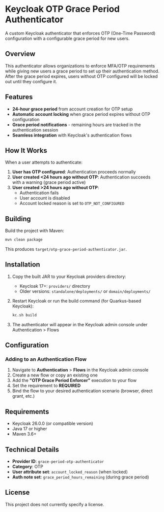 # Keycloak OTP Grace Period Authenticator

A custom Keycloak authenticator that enforces OTP (One-Time Password) configuration with a configurable grace period for new users.

## Overview

This authenticator allows organizations to enforce MFA/OTP requirements while giving new users a grace period to set up their authentication method. After the grace period expires, users without OTP configured will be locked out until they configure it.

## Features

- **24-hour grace period** from account creation for OTP setup
- **Automatic account locking** when grace period expires without OTP configuration
- **Grace period notifications** - remaining hours are tracked in the authentication session
- **Seamless integration** with Keycloak's authentication flows

## How It Works

When a user attempts to authenticate:

1. **User has OTP configured**: Authentication proceeds normally
2. **User created <24 hours ago without OTP**: Authentication succeeds with a warning (grace period active)
3. **User created >24 hours ago without OTP**:
   - Authentication fails
   - User account is disabled
   - Account locked reason is set to `OTP_NOT_CONFIGURED`

## Building

Build the project with Maven:

```bash
mvn clean package
```

This produces `target/otp-grace-period-authenticator.jar`.

## Installation

1. Copy the built JAR to your Keycloak providers directory:
   - Keycloak 17+: `providers/` directory
   - Older versions: `standalone/deployments/` or `domain/deployments/`

2. Restart Keycloak or run the build command (for Quarkus-based Keycloak):
   ```bash
   kc.sh build
   ```

3. The authenticator will appear in the Keycloak admin console under Authentication > Flows

## Configuration

### Adding to an Authentication Flow

1. Navigate to **Authentication** > **Flows** in the Keycloak admin console
2. Create a new flow or copy an existing one
3. Add the **"OTP Grace Period Enforcer"** execution to your flow
4. Set the requirement to **REQUIRED**
5. Bind the flow to your desired authentication scenario (browser, direct grant, etc.)

## Requirements

- Keycloak 26.0.0 (or compatible version)
- Java 17 or higher
- Maven 3.6+

## Technical Details

- **Provider ID**: `grace-period-otp-authenticator`
- **Category**: OTP
- **User attribute set**: `account_locked_reason` (when locked)
- **Auth note set**: `grace_period_hours_remaining` (during grace period)

## License

This project does not currently specify a license.
